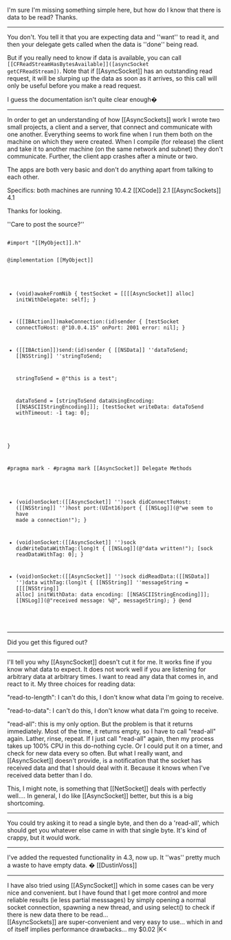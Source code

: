

I'm sure I'm missing something simple here, but how do I know that there is data to be read?
Thanks.

----

You don't. You tell it that you are expecting data and ''want'' to read it, and then your delegate gets called when the data is ''done'' being read.

But if you really need to know if data is available, you can call <code>[[CFReadStreamHasBytesAvailable]]([asyncSocket getCFReadStream])</code>. Note that if [[AsyncSocket]] has an outstanding read request, it will be slurping up the data as soon as it arrives, so this call will only be useful before you make a read request.

I guess the documentation isn't quite clear enough�

----

In order to get an understanding of how [[AsyncSockets]] work I wrote two small projects, a client and a server, that connect and communicate with one another.
Everything seems to work fine when I run them both on the machine on which they were created.  When I compile (for release) the client and take it to another machine (on the same network and subnet) they don't communicate.  Further, the client app crashes after a minute or two.

The apps are both very basic and don't do anything apart from talking to each other.

Specifics:
both machines are running 10.4.2
[[XCode]] 2.1
[[AsyncSockets]] 4.1

Thanks for looking.

''Care to post the source?''

<code>
#import "[[MyObject]].h"

@implementation [[MyObject]]

- (void)awakeFromNib
{
	testSocket = [[[[AsyncSocket]] alloc] initWithDelegate: self];
}

- ([[IBAction]])makeConnection:(id)sender
{
	[testSocket connectToHost: @"10.0.4.15" onPort: 2001 error: nil];
}

- ([[IBAction]])send:(id)sender
{
	[[NSData]] ''dataToSend;
	[[NSString]] ''stringToSend;
	
	stringToSend = @"this is a test";
	
	dataToSend = [stringToSend dataUsingEncoding: [[NSASCIIStringEncoding]]];
	[testSocket writeData: dataToSend withTimeout: -1 tag: 0];
	
}

#pragma mark -
#pragma mark [[AsyncSocket]] Delegate Methods

- (void)onSocket:([[AsyncSocket]] '')sock didConnectToHost: ([[NSString]] '')host port:(UInt16)port
{
	[[NSLog]](@"we seem to have made a connection!");
}

- (void)onSocket:([[AsyncSocket]] '')sock didWriteDataWithTag:(long)t
{
	[[NSLog]](@"data written!");
	[sock readDataWithTag: 0];
}

- (void)onSocket:([[AsyncSocket]] '')sock didReadData:([[NSData]] '')data withTag:(long)t
{
	[[NSString]] ''messageString = [[[[NSString]] alloc] initWithData: data encoding: [[NSASCIIStringEncoding]]];
	[[NSLog]](@"received message:  %@", messageString);
}
@end
</code>

----

Did you get this figured out?

----
I'll tell you why [[AsyncSocket]] doesn't cut it for me.  It works fine if you know what data to expect.  It does not work well if you are listening for arbitrary data at arbitrary times.  I want to read any data that comes in, and react to it.  My three choices for reading data:

"read-to-length": I can't do this, I don't know what data I'm going to receive.

"read-to-data": I can't do this, I don't know what data I'm going to receive.

"read-all": this is my only option.  But the problem is that it returns immediately.  Most of the time, it returns empty, so I have to call "read-all" again.  Lather, rinse, repeat.  If I just call "read-all" again, then my process takes up 100% CPU in this do-nothing cycle.  Or I could put it on a timer, and check for new data every so often.  But what I really want, and [[AsyncSocket]] doesn't provide, is a notification that the socket has received data and that I should deal with it.  Because it knows when I've received data better than I do.

This, I might note, is something that [[NetSocket]] deals with perfectly well....  In general, I do like [[AsyncSocket]] better, but this is a big shortcoming.

----
You could try asking it to read a single byte, and then do a 'read-all', which should get you whatever else came in with that single byte. It's kind of crappy, but it would work.

----
I've added the requested functionality in 4.3, now up. It ''was'' pretty much a waste to have empty data. � [[DustinVoss]]

----

I have also tried using [[ASyncSocket]] which in some cases can be very nice and convenient.  but I have found that I get more
control and more reliable results (ie less partial messsages) by simply opening a normal socket connection,
spawning a new thread, and using select() to check if there is new data there to be read...  
[[AsyncSockets]] are super-convenient and very easy to use...  which in and of itself implies performance drawbacks...  my $0.02  |K<